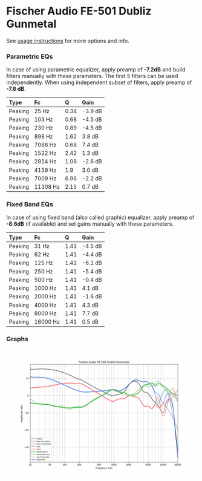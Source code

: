 # Fischer Audio FE-501 Dubliz Gunmetal
See [usage instructions](https://github.com/jaakkopasanen/AutoEq#usage) for more options and info.

### Parametric EQs
In case of using parametric equalizer, apply preamp of **-7.2dB** and build filters manually
with these parameters. The first 5 filters can be used independently.
When using independent subset of filters, apply preamp of **-7.6 dB**.

| Type    | Fc       |    Q | Gain    |
|:--------|:---------|:-----|:--------|
| Peaking | 25 Hz    | 0.34 | -3.9 dB |
| Peaking | 103 Hz   | 0.68 | -4.5 dB |
| Peaking | 230 Hz   | 0.89 | -4.5 dB |
| Peaking | 898 Hz   | 1.62 | 3.8 dB  |
| Peaking | 7088 Hz  | 0.68 | 7.4 dB  |
| Peaking | 1522 Hz  | 2.42 | 1.3 dB  |
| Peaking | 2814 Hz  | 1.08 | -2.6 dB |
| Peaking | 4159 Hz  | 1.9  | 3.0 dB  |
| Peaking | 7009 Hz  | 6.96 | -2.2 dB |
| Peaking | 11308 Hz | 2.15 | 0.7 dB  |

### Fixed Band EQs
In case of using fixed band (also called graphic) equalizer, apply preamp of **-8.6dB**
(if available) and set gains manually with these parameters.

| Type    | Fc       |    Q | Gain    |
|:--------|:---------|:-----|:--------|
| Peaking | 31 Hz    | 1.41 | -4.5 dB |
| Peaking | 62 Hz    | 1.41 | -4.4 dB |
| Peaking | 125 Hz   | 1.41 | -6.1 dB |
| Peaking | 250 Hz   | 1.41 | -5.4 dB |
| Peaking | 500 Hz   | 1.41 | -0.4 dB |
| Peaking | 1000 Hz  | 1.41 | 4.1 dB  |
| Peaking | 2000 Hz  | 1.41 | -1.6 dB |
| Peaking | 4000 Hz  | 1.41 | 4.3 dB  |
| Peaking | 8000 Hz  | 1.41 | 7.7 dB  |
| Peaking | 16000 Hz | 1.41 | 0.5 dB  |

### Graphs
![](./Fischer%20Audio%20FE-501%20Dubliz%20Gunmetal.png)